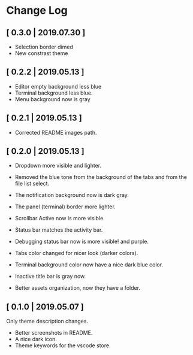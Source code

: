 # Change Log

## [ 0.3.0 | 2019.07.30 ]

- Selection border dimed
- New constrast theme

## [ 0.2.2 | 2019.05.13 ]

- Editor empty background less blue
- Terminal background less blue.
- Menu background now is gray

## [ 0.2.1 | 2019.05.13 ]

- Corrected README images path.

## [ 0.2.0 | 2019.05.13 ]

- Dropdown more visible and lighter.
- Removed the blue tone from the background of the tabs and from the file list select.
- The notification background now is dark gray.
- The panel (terminal) border more lighter.
- Scrollbar Active now is more visible.
- Status bar matches the activity bar.
- Debugging status bar now is more visible! and purple.
- Tabs color changed for nicer look (darker colors).
- Terminal background color now have a nice dark blue color.
- Inactive title bar is gray now.

- Better assets organization, now they have a folder.

## [ 0.1.0 | 2019.05.07 ]

Only theme description changes.

- Better screenshots in README.
- A nice dark icon.
- Theme keywords for the vscode store.
